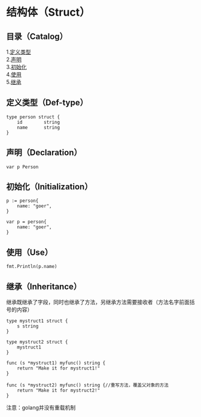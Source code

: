 # 结构体（Struct）
## 目录（Catalog）
1.[定义类型](#定义类型def-type)</br>
2.[声明](#声明declaration)</br>
3.[初始化](#初始化initialization)</br>
4.[使用](#使用use)</br>
5.[继承](#继承inherit)
## 定义类型（Def-type）
```
type person struct {
	id        string
	name      string
}
```
## 声明（Declaration）
```
var p Person
```
## 初始化（Initialization）
```
p := person{
	name: "goer",
}

var p = person{
	name: "goer",
}
```
## 使用（Use）
```
fmt.Println(p.name)
```
## 继承（Inheritance）
继承既继承了字段，同时也继承了方法，另继承方法需要接收者（方法名字前面括号的内容）
```
type mystruct1 struct {
	s string
}

type mystruct2 struct {
	mystruct1
}

func (s *mystruct1) myfunc() string {
	return "Make it for mystruct1!"
}

func (s *mystruct2) myfunc() string {//重写方法，覆盖父对象的方法
	return "Make it for mystruct2!"
}
```
注意：golang并没有重载机制

